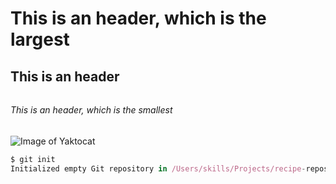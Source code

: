 
# <h1>This is an  header, which is the largest</h1> 

## <h2>This is an header</h2>

###### <h6>This is an header, which is the smallest</h6>

![Image of Yaktocat](https://octodex.github.com/images/yaktocat.png)

```javascript
$ git init                                                                        
Initialized empty Git repository in /Users/skills/Projects/recipe-repository/.git/
```

